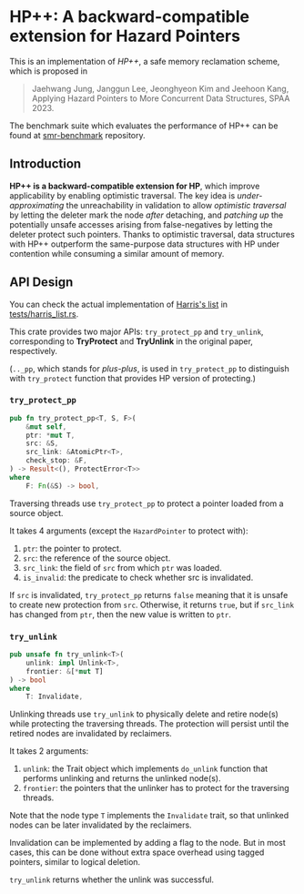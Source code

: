 # HP++: A backward-compatible extension for Hazard Pointers

This is an implementation of *HP++*, a safe memory reclamation scheme, which is proposed in

> Jaehwang Jung, Janggun Lee, Jeonghyeon Kim and Jeehoon Kang, Applying Hazard Pointers to More Concurrent Data Structures, SPAA 2023.

The benchmark suite which evaluates the performance of HP++ can be found at [smr-benchmark](https://github.com/kaist-cp/smr-benchmark) repository.

## Introduction

**HP++ is a backward-compatible extension for HP**, which improve applicability by enabling optimistic traversal. The key idea is *under-approximating* the unreachability in validation to allow *optimistic traversal* by letting the deleter mark the node *after* detaching, and *patching up* the potentially unsafe accesses arising from false-negatives by letting the deleter protect such pointers. Thanks to optimistic traversal, data structures with HP++ outperform the same-purpose data structures with HP under contention while consuming a similar amount of memory.

## API Design

You can check the actual implementation of [Harris's list](https://www.cl.cam.ac.uk/research/srg/netos/papers/2001-caslists.pdf) in [tests/harris_list.rs](tests/harris_list.rs).

This crate provides two major APIs: `try_protect_pp` and `try_unlink`, corresponding to **TryProtect** and **TryUnlink** in the original paper, respectively.

(`.._pp`, which stands for *plus-plus*, is used in `try_protect_pp` to distinguish with `try_protect` function that provides HP version of protecting.)

### `try_protect_pp`

```rust
pub fn try_protect_pp<T, S, F>(
    &mut self,
    ptr: *mut T,
    src: &S,
    src_link: &AtomicPtr<T>,
    check_stop: &F,
) -> Result<(), ProtectError<T>>
where
    F: Fn(&S) -> bool,
```

Traversing threads use `try_protect_pp` to protect a pointer loaded from a source object.

It takes 4 arguments (except the `HazardPointer` to protect with):

1. `ptr`: the pointer to protect.
2. `src`: the reference of the source object.
3. `src_link`: the field of `src` from which `ptr` was loaded.
4. `is_invalid`: the predicate to check whether src is invalidated.

If `src` is invalidated, `try_protect_pp` returns `false` meaning that it is unsafe to create new protection from `src`. Otherwise, it returns `true`, but if `src_link` has changed from `ptr`, then the new value is written to `ptr`.

### `try_unlink`

```rust
pub unsafe fn try_unlink<T>(
    unlink: impl Unlink<T>,
    frontier: &[*mut T]
) -> bool
where
    T: Invalidate,
```

Unlinking threads use `try_unlink` to physically delete and retire node(s) while protecting the traversing threads. The protection will persist until the retired nodes are invalidated by reclaimers.

It takes 2 arguments:

1. `unlink`: the Trait object which implements `do_unlink` function that performs unlinking and returns the unlinked node(s).
2. `frontier`: the pointers that the unlinker has to protect for the traversing threads.

Note that the node type `T` implements the `Invalidate` trait, so that unlinked nodes can be later invalidated by the reclaimers.

Invalidation can be implemented by adding a flag to the node. But in most cases, this can be done without extra space overhead using tagged pointers, similar to logical deletion.

`try_unlink` returns whether the unlink was successful.